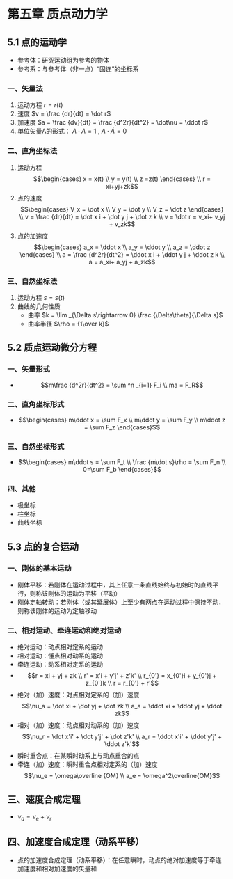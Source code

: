 # 第五章 质点动力学
## 5.1 点的运动学
- 参考体：研究运动组为参考的物体
- 参考系：与参考体（非一点）“固连”的坐标系
### 一、矢量法
1. 运动方程 $r = r(t)$ 
2. 速度 $v = \frac {dr}{dt} = \dot r$ 
3. 加速度 $a = \frac {dv}{dt} = \frac {d^2r}{dt^2} = \dot\nu = \ddot r$
4. 单位矢量A的形式： $A\cdot A =1$ , $A\cdot \dot A = 0$
### 二、直角坐标法
1. 运动方程 $$\begin{cases} x = x(t) \\ y = y(t) \\ z =z(t) \end{cases} \\ r = xi+yj+zk$$
2. 点的速度 $$\begin{cases} V_x = \dot x \\ V_y = \dot y \\ V_z = \dot z \end{cases} \\ v = \frac {dr}{dt} = \dot x i + \dot y j + \dot z k \\ v = \dot r = v_xi+ v_yj + v_zk$$
3. 点的加速度 $$\begin{cases} a_x = \ddot x \\ a_y = \ddot y \\ a_z = \ddot z \end{cases} \\ a = \frac {d^2r}{dt^2} = \ddot x i + \ddot y j + \ddot z k \\ a =  a_xi+ a_yj + a_zk$$
### 三、自然坐标法
1. 运动方程 $s = s(t)$
2. 曲线的几何性质
	- 曲率 $k = \lim _{\Delta s\rightarrow 0} \frac {\Delta\theta}{\Delta s}$
	- 曲率半径 $\rho = {1\over k}$
## 5.2 质点运动微分方程
### 一、矢量形式
-  $$m\frac {d^2r}{dt^2} = \sum ^n _{i=1} F_i \\ ma = F_R$$
### 二、直角坐标形式
-  $$\begin{cases} m\ddot x = \sum F_x \\ m\ddot y = \sum  F_y \\ m\ddot z = \sum F_z \end{cases}$$
### 三、自然坐标形式
-  $$\begin{cases} m\ddot s = \sum F_t \\ \frac {m\dot s}\rho = \sum F_n \\ 0=\sum F_b \end{cases}$$
### 四、其他
- 极坐标
- 柱坐标
- 曲线坐标
## 5.3 点的复合运动
### 一、刚体的基本运动
- 刚体平移：若刚体在运动过程中，其上任意一条直线始终与初始时的直线平行，则称该刚体的运动为平移（平动）
- 刚体定轴转动：若刚体（或其延展体）上至少有两点在运动过程中保持不动，则称该刚体的运动为定轴移动
### 二、相对运动、牵连运动和绝对运动
- 绝对运动：动点相对定系的运动
- 相对运动：懂点相对动系的运动
- 牵连运动：动系相对定系的运动
-  $$r = xi + yj + zk \\ r' = x'i + y'j' + z'k' \\ r_{0'} = x_{0'}i + y_{0'}j + z_{0'}k \\ r = r_{0'} + r'$$
- 绝对（加）速度：对点相对定系的（加）速度 $$\nu_a = \dot xi + \dot yj + \dot zk \\ a_a = \ddot xi + \ddot yj + \ddot zk$$
- 相对（加）速度：动点相对动系的（加）速度 $$\nu_r = \dot x'i' + \dot y'j' + \dot z'k' \\ a_r = \ddot x'i' + \ddot y'j' + \ddot z'k'$$
- 瞬时重合点：在某瞬时动系上与动点重合的点
- 牵连（加）速度：瞬时重合点相对定系的（加）速度 $$\nu_e = \omega\overline {OM} \\ a_e = \omega^2\overline{OM}$$
## 三、速度合成定理
-  $\nu_a = \nu_e + \nu_r$
## 四、加速度合成定理（动系平移）
- 点的加速度合成定理（动系平移）：在任意瞬时，动点的绝对加速度等于牵连加速度和相对加速度的矢量和

